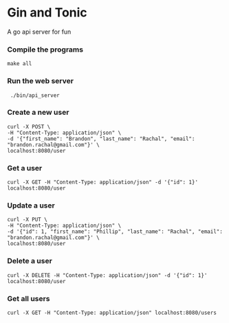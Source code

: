# Gin and Tonic
A go api server for fun

### Compile the programs

    make all

###  Run the web server

     ./bin/api_server

### Create a new user

    curl -X POST \
    -H "Content-Type: application/json" \
    -d '{"first_name": "Brandon", "last_name": "Rachal", "email": "brandon.rachal@gmail.com"}' \
    localhost:8080/user

### Get a user

    curl -X GET -H "Content-Type: application/json" -d '{"id": 1}' localhost:8080/user

### Update a user

    curl -X PUT \
    -H "Content-Type: application/json" \
    -d '{"id": 1, "first_name": "Phillip", "last_name": "Rachal", "email": "brandon.rachal@gmail.com"}' \
    localhost:8080/user

### Delete a user

    curl -X DELETE -H "Content-Type: application/json" -d '{"id": 1}' localhost:8080/user

### Get all users

    curl -X GET -H "Content-Type: application/json" localhost:8080/users

